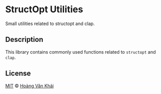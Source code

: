 # StructOpt Utilities

Small utilities related to structopt and clap.

## Description

This library contains commonly used functions related to `structopt` and `clap`.

## License

[MIT](https://git.io/JUC0r) © [Hoàng Văn Khải](https://github.com/KSXGitHub/)
